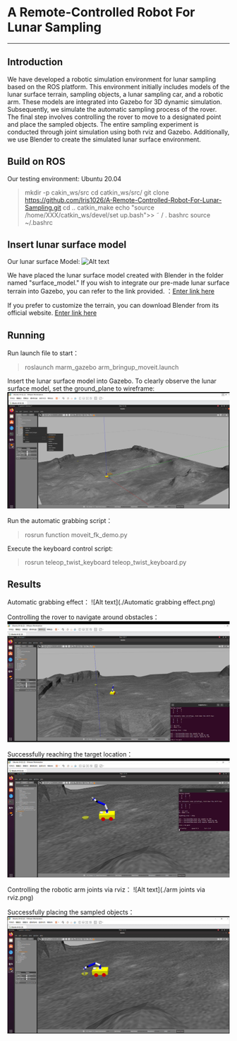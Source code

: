 # A Remote-Controlled Robot For Lunar Sampling

-------------------

## Introduction
We have developed a robotic simulation environment for lunar sampling based on the ROS platform. This environment initially includes models of the lunar surface terrain, sampling objects, a lunar sampling car, and a robotic arm. These models are integrated into Gazebo for 3D dynamic simulation. Subsequently, we simulate the automatic sampling process of the rover. The final step involves controlling the rover to move to a designated point and place the sampled objects. The entire sampling experiment is conducted through joint simulation using both rviz and Gazebo. Additionally, we use Blender to create the simulated lunar surface environment.

## Build on ROS

Our testing environment: Ubuntu 20.04
> mkdir -p cakin_ws/src
> cd catkin_ws/src/
> git clone https://github.com/Iris1026/A-Remote-Controlled-Robot-For-Lunar-Sampling.git
> cd  ..
> catkin_make
> echo  "source  /home/XXX/catkin_ws/devel/set up.bash">> ˜ / . bashrc
> source ~/.bashrc

## Insert lunar surface model

Our lunar surface Model:
![Alt text](./地形图2.png)


We have placed the lunar surface model created with Blender in the folder named "surface_model." If you wish to integrate our pre-made lunar surface terrain into Gazebo, you can refer to the link provided. ：[Enter link  here](https://blog.csdn.net/m0_70652514/article/details/131074416?spm=1001.2101.3001.6650.4&utm_medium=distribute.pc_relevant.none-task-blog-2~default~CTRLIST~Rate-4-131074416-blog-124400724.235%5Ev43%5Epc_blog_bottom_relevance_base9&depth_1-utm_source=distribute.pc_relevant.none-task-blog-2~default~CTRLIST~Rate-4-131074416-blog-124400724.235%5Ev43%5Epc_blog_bottom_relevance_base9&utm_relevant_index=9)

If you prefer to customize the terrain, you can download Blender from its official website. [Enter link here](https://www.blender.org/)

## Running

Run launch file to start：
>roslaunch marm_gazebo arm_bringup_moveit.launch

Insert the lunar surface model into Gazebo. 
To clearly observe the lunar surface model, set the ground_plane to wireframe:
![Alt text](./ground.png)

Run the automatic grabbing script：
>rosrun function moveit_fk_demo.py

Execute the keyboard control script:
> rosrun teleop_twist_keyboard teleop_twist_keyboard.py

## Results
Automatic grabbing effect：
![Alt text](./Automatic grabbing effect.png)

Controlling the rover to navigate around obstacles：
![Alt text](./Controlling.png)

Successfully reaching the target location：
![Alt text](./reaching.png)

Controlling the robotic arm joints via rviz：
![Alt text](./arm joints via rviz.png)


Successfully placing the sampled objects：
![Alt text](./placing.png)
